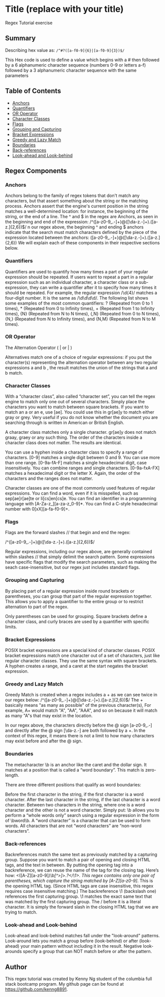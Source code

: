 # Title (replace with your title)

Regex Tutorial exercise

## Summary

Describing hex value as: `/^#?([a-f0-9]{6}|[a-f0-9]{3})$/`

This Hex code is used to define a value which begins with a # then followed by a 6 alphanumeric character sequence (numbers 0-9 or letters a-f) followed by a 3 alphanumeric character sequence with the same parameters

## Table of Contents

- [Anchors](#anchors)
- [Quantifiers](#quantifiers)
- [OR Operator](#or-operator)
- [Character Classes](#character-classes)
- [Flags](#flags)
- [Grouping and Capturing](#grouping-and-capturing)
- [Bracket Expressions](#bracket-expressions)
- [Greedy and Lazy Match](#greedy-and-lazy-match)
- [Boundaries](#boundaries)
- [Back-references](#back-references)
- [Look-ahead and Look-behind](#look-ahead-and-look-behind)

## Regex Components

### Anchors

Anchors belong to the family of regex tokens that don't match any characters, but that assert something about the string or the matching process. Anchors assert that the engine's current position in the string matches a well-determined location: for instance, the beginning of the string, or the end of a line. The ^ and $ in the regex are Anchors, as seen in the beginning and end of the expression: /^([a-z0-9_.-]+)@([\da-z.-]+).([a-z.]{2,6})$/ n our regex above, the beginning ^ and ending $ anchors indicate that the search must match characters defined by the piece of the expression located between the anchors: ([a-z0-9_.-]+)@([\da-z.-]+).([a-z.]{2,6}) We will explain each of these components in their respective sections below.

### Quantifiers

Quantifiers are used to quantify how many times a part of your regular expression should be repeated. If users want to repeat a part in a regular expression such as an individual character, a character class or a sub-expression, they can write a quantifier after it to specify how many times it should be repeated. For example, the regular expression /\d{4}/ matches a four-digit number. It is the same as /\d\d\d\d/. The following list shows some examples of the most common quantifiers: ? (Repeated from 0 to 1 times), \* (Repeated from 0 to Infinity times), + (Repeated from 1 to Infinity times), {N} (Repeated from N to N times), {,N} (Repeated from 0 to N times), {N,} (Repeated from N to Infinity times), and {N,M} (Repeated from N to M times).

### OR Operator

The Alternation Operator ( | or | )

Alternatives match one of a choice of regular expressions: if you put the character(s) representing the alternation operator between any two regular expressions a and b , the result matches the union of the strings that a and b match.

### Character Classes

With a “character class”, also called “character set”, you can tell the regex engine to match only one out of several characters. Simply place the characters you want to match between square brackets. If you want to match an a or an e, use [ae]. You could use this in gr[ae]y to match either gray or grey. Very useful if you do not know whether the document you are searching through is written in American or British English.

A character class matches only a single character. gr[ae]y does not match graay, graey or any such thing. The order of the characters inside a character class does not matter. The results are identical.

You can use a hyphen inside a character class to specify a range of characters. [0-9] matches a single digit between 0 and 9. You can use more than one range. [0-9a-fA-F] matches a single hexadecimal digit, case insensitively. You can combine ranges and single characters. [0-9a-fxA-FX] matches a hexadecimal digit or the letter X. Again, the order of the characters and the ranges does not matter.

Character classes are one of the most commonly used features of regular expressions. You can find a word, even if it is misspelled, such as sep[ae]r[ae]te or li[cs]en[cs]e. You can find an identifier in a programming language with [A-Za-z\_][a-za-z_0-9]\*. You can find a C-style hexadecimal number with 0[xX][a-fa-f0-9]+.

### Flags

Flags are the forward slashes // that begin and end the regex:

/^([a-z0-9_.-]+)@([\da-z.-]+).([a-z.]{2,6})$/

Regular expressions, including our regex above, are generally contained within slashes // that simply delimit the search pattern. Some expressions have specific flags that modify the search parameters, such as making the seach case-insensitive, but our regex just includes standard flags.

### Grouping and Capturing

By placing part of a regular expression inside round brackets or parentheses, you can group that part of the regular expression together. This allows you to apply a quantifier to the entire group or to restrict alternation to part of the regex.

Only parentheses can be used for grouping. Square brackets define a character class, and curly braces are used by a quantifier with specific limits.

### Bracket Expressions

POSIX bracket expressions are a special kind of character classes. POSIX bracket expressions match one character out of a set of characters, just like regular character classes. They use the same syntax with square brackets. A hyphen creates a range, and a caret at the start negates the bracket expression.

### Greedy and Lazy Match

Greedy Match is created when a regex includes a + as we can see twice in our regex below: /^([a-z0-9_.-]+)@([\da-z.-]+).([a-z.]{2,6})$/ The + basically means "as many as possible" of the previous character(s), For example, A+ would match "A", "AA", "AAA", and so on because it will match as many "A"s that may exist in the location.

In our regex above, the characters directly before the @ sign [a-z0-9_.-] and directly after the @ sign [\da-z.-] are both followed by a +. In the context of this regex, it means there is not a limit to how many characters may exist before and after the @ sign.

### Boundaries

The metacharacter \b is an anchor like the caret and the dollar sign. It matches at a position that is called a “word boundary”. This match is zero-length.

There are three different positions that qualify as word boundaries:

Before the first character in the string, if the first character is a word character.
After the last character in the string, if the last character is a word character.
Between two characters in the string, where one is a word character and the other is not a word character.
Simply put: \b allows you to perform a “whole words only” search using a regular expression in the form of \bword\b. A “word character” is a character that can be used to form words. All characters that are not “word characters” are “non-word characters”.

### Back-references

Backreferences match the same text as previously matched by a capturing group. Suppose you want to match a pair of opening and closing HTML tags, and the text in between. By putting the opening tag into a backreference, we can reuse the name of the tag for the closing tag. Here’s how: <([A-Z][a-z0-9]_)\b[^>]_>._?</\1>. This regex contains only one pair of parentheses, which capture the string matched by [A-Z][a-z0-9]_. This is the opening HTML tag. (Since HTML tags are case insensitive, this regex requires case insensitive matching.) The backreference \1 (backslash one) references the first capturing group. \1 matches the exact same text that was matched by the first capturing group. The / before it is a literal character. It is simply the forward slash in the closing HTML tag that we are trying to match.

### Look-ahead and Look-behind

Look-ahead and look-behind matches fall under the "look-around" patterns. Look-around lets you match a group before (look-behind) or after (look-ahead) your main pattern without including it in the result. Negative look-arounds specify a group that can NOT match before or after the pattern.

## Author

This regex tutorial was created by Kenny Ng student of the columbia full stack bootcamp program. My github page can be found at https://github.com/kenng8891.
